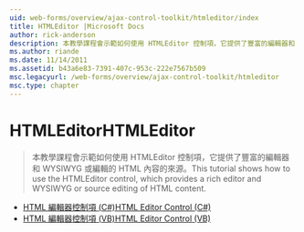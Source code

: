```yaml
---
uid: web-forms/overview/ajax-control-toolkit/htmleditor/index
title: HTMLEditor |Microsoft Docs
author: rick-anderson
description: 本教學課程會示範如何使用 HTMLEditor 控制項，它提供了豐富的編輯器和 WYSIWYG 或編輯的 HTML 內容的來源。
ms.author: riande
ms.date: 11/14/2011
ms.assetid: b43a6e83-7391-407c-953c-222e7567b509
msc.legacyurl: /web-forms/overview/ajax-control-toolkit/htmleditor
msc.type: chapter
---
```

<a name="htmleditor"></a><span data-ttu-id="e0f02-103">HTMLEditor</span><span class="sxs-lookup"><span data-stu-id="e0f02-103">HTMLEditor</span></span>
====================
> <span data-ttu-id="e0f02-104">本教學課程會示範如何使用 HTMLEditor 控制項，它提供了豐富的編輯器和 WYSIWYG 或編輯的 HTML 內容的來源。</span><span class="sxs-lookup"><span data-stu-id="e0f02-104">This tutorial shows how to use the HTMLEditor control, which provides a rich editor and WYSIWYG or source editing of HTML content.</span></span>


- [<span data-ttu-id="e0f02-105">HTML 編輯器控制項 (C#)</span><span class="sxs-lookup"><span data-stu-id="e0f02-105">HTML Editor Control (C#)</span></span>](how-do-i-use-the-html-editor-control-cs.md)
- [<span data-ttu-id="e0f02-106">HTML 編輯器控制項 (VB)</span><span class="sxs-lookup"><span data-stu-id="e0f02-106">HTML Editor Control (VB)</span></span>](how-do-i-use-the-html-editor-control-vb.md)
